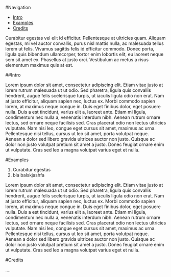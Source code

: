 #Navigation
- [Intro](##Intro)
- [Examples](#Examples)
- [Credits](#Credits)


Curabitur egestas vel elit id efficitur. Pellentesque at ultricies quam. Aliquam egestas, mi vel auctor convallis, purus nisl mattis nulla, ac malesuada tellus lorem ut felis. Vivamus sagittis felis id efficitur commodo. Donec porta, ligula quis bibendum ullamcorper, tortor enim lobortis elit, eu laoreet neque sem sit amet ex. Phasellus at justo orci. Vestibulum ac metus a risus elementum maximus quis at est.

##Intro


Lorem ipsum dolor sit amet, consectetur adipiscing elit. Etiam vitae justo at lorem rutrum malesuada ut ut odio. Sed pharetra, ligula quis convallis hendrerit, augue felis scelerisque turpis, ut iaculis ligula odio non erat. Nam at justo efficitur, aliquam sapien nec, luctus ex. Morbi commodo sapien lorem, at maximus neque congue in. Duis eget finibus dolor, eget posuere nulla. Duis a est tincidunt, varius elit a, laoreet ante. Etiam mi ligula, condimentum nec nulla a, venenatis interdum nibh. Aenean rutrum ornare lectus, sed ornare neque facilisis sed. Cras placerat odio non lectus ultricies vulputate. Nam nisi leo, congue eget cursus sit amet, maximus ac urna. Pellentesque nisi tellus, cursus ut leo sit amet, porta volutpat neque. Aenean a dolor sed libero gravida ultrices auctor non justo. Quisque ac dolor non justo volutpat pretium sit amet a justo. Donec feugiat ornare enim ut vulputate. Cras sed leo a magna volutpat varius eget et nulla.

#Examples

1. Curabitur egestas 
2. bla balskjashfa

Lorem ipsum dolor sit amet, consectetur adipiscing elit. Etiam vitae justo at lorem rutrum malesuada ut ut odio. Sed pharetra, ligula quis convallis hendrerit, augue felis scelerisque turpis, ut iaculis ligula odio non erat. Nam at justo efficitur, aliquam sapien nec, luctus ex. Morbi commodo sapien lorem, at maximus neque congue in. Duis eget finibus dolor, eget posuere nulla. Duis a est tincidunt, varius elit a, laoreet ante. Etiam mi ligula, condimentum nec nulla a, venenatis interdum nibh. Aenean rutrum ornare lectus, sed ornare neque facilisis sed. Cras placerat odio non lectus ultricies vulputate. Nam nisi leo, congue eget cursus sit amet, maximus ac urna. Pellentesque nisi tellus, cursus ut leo sit amet, porta volutpat neque. Aenean a dolor sed libero gravida ultrices auctor non justo. Quisque ac dolor non justo volutpat pretium sit amet a justo. Donec feugiat ornare enim ut vulputate. Cras sed leo a magna volutpat varius eget et nulla.

#Credits

….